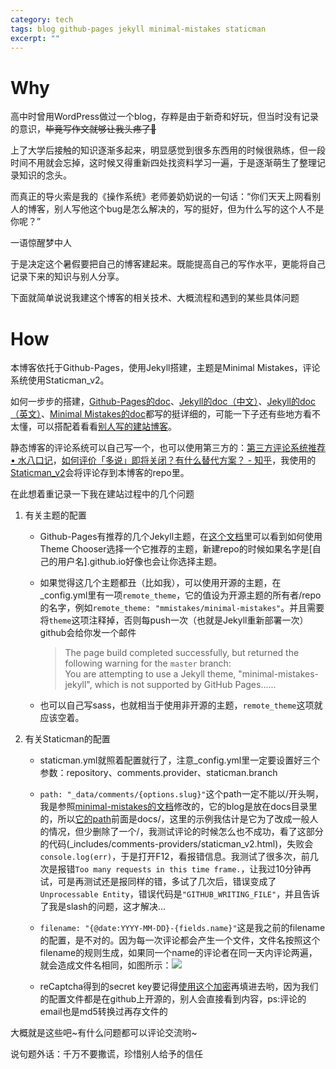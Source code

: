 ```yaml
---
category: tech
tags: blog github-pages jekyll minimal-mistakes staticman
excerpt: ""
---
```


# Why

高中时曾用WordPress做过一个blog，存粹是由于新奇和好玩，但当时没有记录的意识，~~毕竟写作文就够让我头疼了:speak_no_evil:~~

上了大学后接触的知识逐渐多起来，明显感觉到很多东西用的时候很熟练，但一段时间不用就会忘掉，这时候又得重新四处找资料学习一遍，于是逐渐萌生了整理记录知识的念头。

而真正的导火索是我的《操作系统》老师姜奶奶说的一句话：“你们天天上网看别人的博客，别人写他这个bug是怎么解决的，写的挺好，但为什么写的这个人不是你呢？”

一语惊醒梦中人

于是决定这个暑假要把自己的博客建起来。既能提高自己的写作水平，更能将自己记录下来的知识与别人分享。

下面就简单说说我建这个博客的相关技术、大概流程和遇到的某些具体问题

# How

本博客依托于Github-Pages，使用Jekyll搭建，主题是Minimal Mistakes，评论系统使用Staticman_v2。

如何一步步的搭建，[Github-Pages的doc](https://pages.github.com/)、[Jekyll的doc（中文）](https://jekyllcn.com/docs/home/)、[Jekyll的doc（英文）](https://jekyllrb.com/docs/home/)、[Minimal Mistakes的doc](https://mmistakes.github.io/minimal-mistakes/docs/quick-start-guide/)都写的挺详细的，可能一下子还有些地方看不太懂，可以搭配着看看[别人写的建站博客](https://www.google.com/search?q=github+pages+jekyll+%E5%BB%BA%E7%AB%99)。

静态博客的评论系统可以自己写一个，也可以使用第三方的：[第三方评论系统推荐 • 水八口记](https://blog.shuiba.co/comment-systems-recommendation)，[如何评价「多说」即将关闭？有什么替代方案？ - 知乎](https://www.zhihu.com/question/57426274)，我使用的[Staticman_v2](https://staticman.net/)会将评论存到本博客的repo里。

在此想着重记录一下我在建站过程中的几个问题

1. 有关主题的配置

    * Github-Pages有推荐的几个Jekyll主题，在[这个文档](https://help.github.com/articles/adding-a-jekyll-theme-to-your-github-pages-site-with-the-jekyll-theme-chooser/)里可以看到如何使用Theme Chooser选择一个它推荐的主题，新建repo的时候如果名字是[自己的用户名].github.io好像也会让你选择主题。

    * 如果觉得这几个主题都丑（比如我），可以使用开源的主题，在_config.yml里有一项`remote_theme`，它的值设为开源主题的所有者/repo的名字，例如`remote_theme: "mmistakes/minimal-mistakes"`。并且需要将`theme`这项注释掉，否则每push一次（也就是Jekyll重新部署一次）github会给你发一个邮件

        >The page build completed successfully, but returned the following warning for the `master` branch:<br>
        >You are attempting to use a Jekyll theme, "minimal-mistakes-jekyll", which is not supported by GitHub Pages......
    
    * 也可以自己写sass，也就相当于使用非开源的主题，`remote_theme`这项就应该空着。

2. 有关Staticman的配置

    * staticman.yml就照着配置就行了，注意_config.yml里一定要设置好三个参数：repository、comments.provider、staticman.branch

    * `path: "_data/comments/{options.slug}"`这个path一定不能以/开头啊，我是参照[minimal-mistakes的文档](https://mmistakes.github.io/minimal-mistakes/docs/configuration/#configure-staticman)修改的，它的blog是放在docs目录里的，所以[它的path](https://github.com/mmistakes/minimal-mistakes/blob/master/staticman.yml#L86)前面是docs/，这里的示例我估计是它为了改成一般人的情况，但少删除了一个/，我测试评论的时候怎么也不成功，看了这部分的代码(_includes/comments-providers/staticman_v2.html)，失败会`console.log(err)`，于是打开F12，看报错信息。我测试了很多次，前几次是报错`Too many requests in this time frame.`，让我过10分钟再试，可是再测试还是报同样的错，多试了几次后，错误变成了`Unprocessable Entity`，错误代码是`"GITHUB_WRITING_FILE"`，并且告诉了我是slash的问题，这才解决...

    * `filename: "{@date:YYYY-MM-DD}-{fields.name}"`这是我之前的filename的配置，是不对的。因为每一次评论都会产生一个文件，文件名按照这个filename的规则生成，如果同一个name的评论者在同一天内评论两遍，就会造成文件名相同，如图所示：![](https://i.loli.net/2018/08/05/5b66018f9e94b.png)

    * reCaptcha得到的secret key要记得[使用这个加密](https://staticman.net/docs/encryption)再填进去哟，因为我们的配置文件都是在github上开源的，别人会直接看到内容，ps:评论的email也是md5转换过再存文件的

大概就是这些吧~有什么问题都可以评论交流哟~

说句题外话：千万不要撒谎，珍惜别人给予的信任